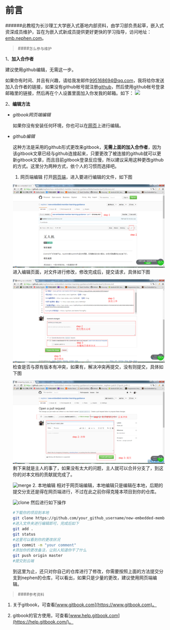 前言
=======

######此教程为长沙理工大学嵌入式基地内部资料，由学习部负责起草，嵌入式资深成员维护，旨在为嵌入式新成员提供更好更快的学习指导，访问地址：[emb.nephen.com](http://emb.nephen.com/)。

>####`怎么参与维护`

1、**加入合作者**

建议使用github编辑，无需这一步。

如果你有时间、并且有兴趣，请给我发邮件<a href=mailto:995168694@qq.com>995168694@qq.com</a>，我将给你发送加入合作者的链接，如果没有github帐号就注册[github](https://github.com/login)，然后使用github帐号登录邮箱里的链接，然后再在个人设置里面加入你发我的邮箱。如下：
<img src="http://blue.nephen.com/egitbook.png">

2、**编辑方法**

- *gitbook网页端编辑*

    如果你没有安装任何环境，你也可以在[网页](https://www.gitbook.com/book/nephen/new-embedded-member-learning-guidance/details)上进行编辑。

- *github编辑*

	这种方法是采用的github形式更改来gitbook，**无需上面的加入合作者**，因为该gitbook文章已经与github连接起来，只要更改了被连接的github就可以更新gitbook文章，而且目前gitbook登录反应慢，所以建议采用这种更改github的方式。这里分为两种方式，依个人的习惯而选择吧。

    1. 网页端编辑
    打开[网页端](https://github.com/nephen/new-embedded-member-learning-guidance)，进入要进行编辑的文件，如下图

    ![edit_drones](images/edit_drones.png)
	进入编辑页面，对文件进行修改，修改完成后，提交请求，具体如下图

	![pull_request](images/pull_request.png)
	检查是否与原有版本有冲突，如果有，解决冲突再提交，没有则提交，具体如下图

	![open_pull](images/open_pull.png)
	剩下来就是主人的事了，如果没有太大的问题，主人就可以合并分支了，到这你的对本文档的贡献就完成了。

	![merge](iamges/merge.png)
	2. 本地编辑
	相对于网页端编辑，本地编辑只是编辑在本地，后期的提交分支还是得在网页端进行，不过在此之前你得克隆本项目到你的仓库。

	![clone](clone.png)
	然后进行如下操作
	
	```sh
	#下载你的项目到本地
	git clone https://github.com/your_github_username/new-embedded-member-learning-guidance.git
	#进入文件夹进行编辑即可，完成后如下
	git add .
	git status
	#这里可以看到你的更改状况
	git commit -m "your comment"
	#添加你的更改备注，让别人知道你干了什么
	git push origin master
	#提交到云端
	```
	到这里为止，还只对你自己的仓库进行了修改，你需要按照上面的方法提交分支到nephen的仓库，可以看出，如果只是少量的更改，建议使用网页端编辑。

>####`参考资料`

1. 关于gitbook，可查看[www.gitbook.com](https://www.gitbook.com)。

2. gitbook的官方使用，可查看[www.help.gitbook.com](https://help.gitbook.com/)。